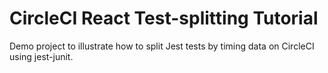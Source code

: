 # CircleCI React Test-splitting Tutorial

Demo project to illustrate how to split Jest tests by timing data on CircleCI using jest-junit.
